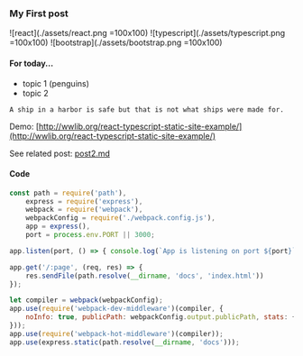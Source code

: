 ### My First post

![react](./assets/react.png =100x100)
![typescript](./assets/typescript.png =100x100)
![bootstrap](./assets/bootstrap.png =100x100)

#### For today...
- topic 1 (penguins)
- topic 2


```
A ship in a harbor is safe but that is not what ships were made for.
```

Demo: [http://wwlib.org/react-typescript-static-site-example/](http://wwlib.org/react-typescript-static-site-example/)

See related post: [post2.md](./post2.md)

#### Code

```Javascript
const path = require('path'),
    express = require('express'),
    webpack = require('webpack'),
    webpackConfig = require('./webpack.config.js'),
    app = express(),
    port = process.env.PORT || 3000;

app.listen(port, () => { console.log(`App is listening on port ${port}`) });

app.get('/:page', (req, res) => {
    res.sendFile(path.resolve(__dirname, 'docs', 'index.html'))
});

let compiler = webpack(webpackConfig);
app.use(require('webpack-dev-middleware')(compiler, {
    noInfo: true, publicPath: webpackConfig.output.publicPath, stats: { colors: true }
}));
app.use(require('webpack-hot-middleware')(compiler));
app.use(express.static(path.resolve(__dirname, 'docs')));

```
